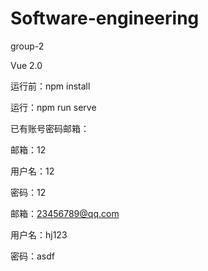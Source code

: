 # Software-engineering
group-2

Vue 2.0

运行前：npm install

运行：npm run serve

已有账号密码邮箱：

邮箱：12

用户名：12

密码：12

邮箱：23456789@qq.com

用户名：hj123

密码：asdf
